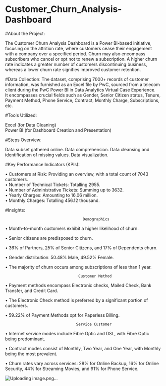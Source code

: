 # Customer_Churn_Analysis-Dashboard

#About the Project: 

The Customer Churn Analysis Dashboard is a Power BI-based initiative, focusing on the attrition rate, where customers cease their engagement with a company over a specified period. Churn may also encompass subscribers who cancel or opt not to renew a subscription. A higher churn rate indicates a greater number of customers discontinuing business, whereas a lower churn rate signifies improved customer retention.


#Data Collection: 
The dataset, comprising 7000+ records of customer information, was furnished as an Excel file by PwC, sourced from a telecom client during the PwC Power BI in Data Analytics Virtual Case Experience.             
It encompasses crucial fields such as Gender, Senior Citizen status, Tenure, Payment Method, Phone Service, Contract, Monthly Charge, Subscriptions, etc.


#Tools Utilized: 

Excel (for Data Cleaning)  
Power BI (for Dashboard Creation and Presentation)

#Steps Overview: 

Data subset gathered online. 
Data comprehension. 
Data cleansing and identification of missing values. 
Data visualization. 

#Key Performance Indicators (KPIs): 

• Customers at Risk: Providing an overview, with a total count of 7043 customers.  
• Number of Technical Tickets: Totalling 2955.  
• Number of Administrative Tickets: Summing up to 3632.  
• Yearly Charges: Amounting to 16.06 million.  
• Monthly Charges: Totalling 456.12 thousand.  


#Insights: 


							           Demographics
                
• Month-to-month customers exhibit a higher likelihood of churn.

• Senior citizens are predisposed to churn. 

• 36% of Partners, 25% of Senior Citizens, and 17% of Dependents churn. 

• Gender distribution: 50.48% Male, 49.52% Female. 

• The majority of churn occurs among subscriptions of less than 1 year.

							         Customer Method
							
• Payment methods encompass Electronic checks, Mailed Check, Bank Transfer, and Credit Card. 

• The Electronic Check method is preferred by a significant portion of customers. 

• 59.22% of Payment Methods opt for Paperless Billing. 

							        Service Customer

• Internet service modes include Fibre Optic and DSL, with Fibre Optic being predominant.

• Contract modes consist of Monthly, Two Year, and One Year, with Monthly being the most prevalent.

• Churn rates vary across services: 28% for Online Backup, 16% for Online Security, 44% for Streaming Movies, and 91% for Phone Service.

![Uploading image.png…]()









